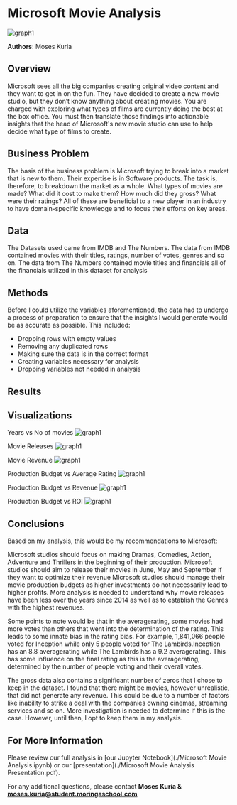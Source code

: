 # Microsoft Movie Analysis
![graph1](./images/director_shot.jpeg)


**Authors**: Moses Kuria

## Overview

Microsoft sees all the big companies creating original video content and they want to get in on the fun. They have decided to create a new movie studio, but they don’t know anything about creating movies. You are charged with exploring what types of films are currently doing the best at the box office. You must then translate those findings into actionable insights that the head of Microsoft's new movie studio can use to help decide what type of films to create.

## Business Problem

The basis of the business problem is Microsoft trying to break into a market that is new to them. Their expertise is in Software products. The task is, therefore, to breakdown the market as a whole. What types of movies are made? What did it cost to make them? How much did they gross? What were their ratings? All of these are beneficial to a new player in an industry to have domain-specific knowledge and to focus their efforts on key areas.

## Data

The Datasets used came from IMDB and The Numbers. 
The data from IMDB contained movies with their titles, ratings, number of votes, genres and so on.
The data from The Numbers contained movie titles and financials all of the financials utilized in this dataset for analysis


## Methods

Before I could utilize the variables aforementioned, the data had to undergo a process of preparation to ensure that the insights I would generate would be as accurate as possible. This included:
* Dropping rows with empty values
* Removing any duplicated rows
* Making sure the data is in the correct format
* Creating variables necessary for analysis
* Dropping variables not needed in analysis

## Results
## Visualizations
Years vs No of movies
![graph1](./images/YearvsNoMovies.png)

Movie Releases
![graph1](./images/moviereleases.png)

Movie Revenue
![graph1](./images/movierevenue.png)

Production Budget vs Average Rating
![graph1](./images/prodavg.png)

Production Budget vs Revenue
![graph1](./images/prodrev.png)

Production Budget vs ROI
![graph1](./images/popularitybyROI.png)

## Conclusions

Based on my analysis, this would be my recommendations to Microsoft:

Microsoft studios should focus on making Dramas, Comedies, Action, Adventure and Thrillers in the beginning of their production.
Microsoft studios should aim to release their movies in June, May and September if they want to optimize their revenue
Microsoft studios should manage their movie production budgets as higher investments do not necessarily lead to higher profits.
More analysis is needed to understand why movie releases have been less over the years since 2014 as well as to establish the Genres with the highest revenues.

Some points to note would be that in the averagerating, some movies had more votes than others that went into the determination of the rating. This leads to some innate bias in the rating bias. For example, 1,841,066 people voted for Inception while only 5 people voted for The Lambirds.Inception has an 8.8 averagerating while The Lambirds has a 9.2 averagerating. This has some influence on the final rating as this is the averagerating, determined by the number of people voting and their overall votes.

The gross data also contains a significant number of zeros that I chose to keep in the dataset. I found that there might be movies, however unrealistic, that did not generate any revenue. This could be due to a number of factors like inability to strike a deal with the companies owning cinemas, streaming services and so on. More investigation is needed to determine if this is the case. However, until then, I opt to keep them in my analysis.


## For More Information

Please review our full analysis in [our Jupyter Notebook](./Microsoft Movie Analysis.ipynb) or our [presentation](./Microsoft Movie Analysis Presentation.pdf).

For any additional questions, please contact **Moses Kuria & moses.kuria@student.moringaschool.com**
